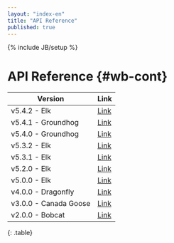 ```yaml
---
layout: "index-en"
title: "API Reference"
published: true
---
```


{% include JB/setup %}

# API Reference {#wb-cont}

| Version | Link |
|---|---|
| v5.4.2 - Elk | [Link](v5.4.2/yuidoc/) |
| v5.4.1 - Groundhog | [Link](v5.4.1/yuidoc/) |
| v5.4.0 - Groundhog | [Link](v5.4.0/yuidoc/) |
| v5.3.2 - Elk | [Link](v5.3.2/yuidoc/) |
| v5.3.1 - Elk | [Link](v5.3.1/yuidoc/) |
| v5.2.0 - Elk | [Link](v5.2.0/yuidoc/) |
| v5.0.0 - Elk | [Link](5.0/yuidoc/) |
| v4.0.0 - Dragonfly | [Link](4.0/yuidoc/) |
| v3.0.0 - Canada Goose | [Link](3.0/yuidoc/) |
| v2.0.0 - Bobcat | [Link](2.0/yuidoc/) |
{: .table}
